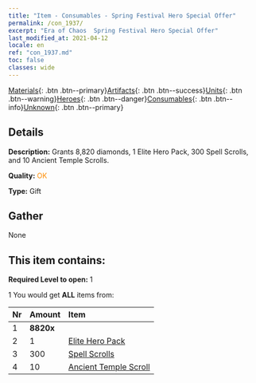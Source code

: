 ```yaml
---
title: "Item - Consumables - Spring Festival Hero Special Offer"
permalink: /con_1937/
excerpt: "Era of Chaos  Spring Festival Hero Special Offer"
last_modified_at: 2021-04-12
locale: en
ref: "con_1937.md"
toc: false
classes: wide
---
```

 [Materials](/){: .btn .btn--primary}[Artifacts](/Artifacts/){: .btn .btn--success}[Units](/Units/){: .btn .btn--warning}[Heroes](/Heroes/){: .btn .btn--danger}[Consumables](/Consumables/){: .btn .btn--info}[Unknown](/Unknown/){: .btn .btn--primary}

## Details
 **Description:** Grants 8,820 diamonds, 1 Elite Hero Pack, 300 Spell Scrolls, and 10 Ancient Temple Scrolls.

 **Quality:** <span style="color: #FF8C00">OK</span>

 **Type:** Gift

## Gather

  None

## This item contains:

 **Required Level to open:** 1

 1 You would get **ALL** items  from:

  | Nr | Amount |     Item    |
  |:---|:-------|:------------|
  | 1 |  **8820x** | <i class="fas fa-gem"/> |  | 
  | 2 | 1 | [Elite Hero Pack](/Items/con_1883/) | 
  | 3 | 300 | [Spell Scrolls](/Items/con_694/) | 
  | 4 | 10 | [Ancient Temple Scroll](/Items/con_697/) | 
